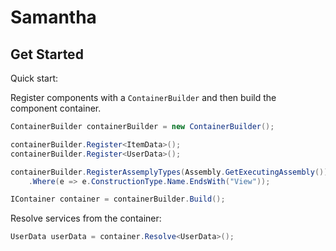 # Samantha

## Get Started

Quick start:

Register components with a `ContainerBuilder` and then build the component container.

```C#
ContainerBuilder containerBuilder = new ContainerBuilder();

containerBuilder.Register<ItemData>();
containerBuilder.Register<UserData>();

containerBuilder.RegisterAssemplyTypes(Assembly.GetExecutingAssembly())
    .Where(e => e.ConstructionType.Name.EndsWith("View"));

IContainer container = containerBuilder.Build();
```

Resolve services from the container:

```C#
UserData userData = container.Resolve<UserData>();
```
